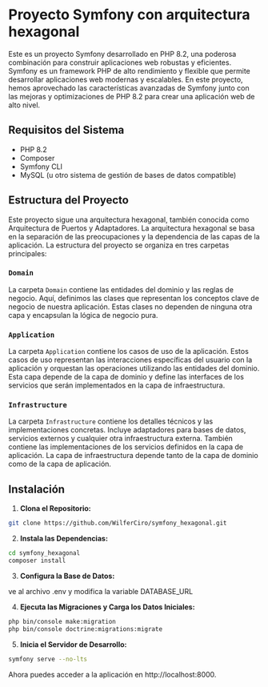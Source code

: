 # Proyecto Symfony con arquitectura hexagonal

Este es un proyecto Symfony desarrollado en PHP 8.2, una poderosa combinación para construir aplicaciones web robustas y eficientes. Symfony es un framework PHP de alto rendimiento y flexible que permite desarrollar aplicaciones web modernas y escalables. En este proyecto, hemos aprovechado las características avanzadas de Symfony junto con las mejoras y optimizaciones de PHP 8.2 para crear una aplicación web de alto nivel.

## Requisitos del Sistema

- PHP 8.2
- Composer
- Symfony CLI
- MySQL (u otro sistema de gestión de bases de datos compatible)

## Estructura del Proyecto

Este proyecto sigue una arquitectura hexagonal, también conocida como Arquitectura de Puertos y Adaptadores. La arquitectura hexagonal se basa en la separación de las preocupaciones y la dependencia de las capas de la aplicación. La estructura del proyecto se organiza en tres carpetas principales:

### `Domain`

La carpeta `Domain` contiene las entidades del dominio y las reglas de negocio. Aquí, definimos las clases que representan los conceptos clave de negocio de nuestra aplicación. Estas clases no dependen de ninguna otra capa y encapsulan la lógica de negocio pura.

### `Application`

La carpeta `Application` contiene los casos de uso de la aplicación. Estos casos de uso representan las interacciones específicas del usuario con la aplicación y orquestan las operaciones utilizando las entidades del dominio. Esta capa depende de la capa de dominio y define las interfaces de los servicios que serán implementados en la capa de infraestructura.

### `Infrastructure`

La carpeta `Infrastructure` contiene los detalles técnicos y las implementaciones concretas. Incluye adaptadores para bases de datos, servicios externos y cualquier otra infraestructura externa. También contiene las implementaciones de los servicios definidos en la capa de aplicación. La capa de infraestructura depende tanto de la capa de dominio como de la capa de aplicación.


## Instalación

1. **Clona el Repositorio:**

```bash
git clone https://github.com/WilferCiro/symfony_hexagonal.git
```

2. **Instala las Dependencias:**

```bash
cd symfony_hexagonal
composer install
```

3. **Configura la Base de Datos:**

ve al archivo .env y modifica la variable DATABASE_URL

4. **Ejecuta las Migraciones y Carga los Datos Iniciales:**

```bash
php bin/console make:migration
php bin/console doctrine:migrations:migrate
```

5. **Inicia el Servidor de Desarrollo:**

```bash
symfony serve --no-lts
```

Ahora puedes acceder a la aplicación en http://localhost:8000.

